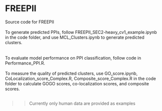 # FREEPII
Source code for FREEPII <br />
 <br />
To generate predicted PPIs, follow FREEPII_SEC2-heavy_cv1_example.ipynb in the code folder, and use MCL_Clusters.ipynb to generate predicted clusters. <br />
<br />
<br />
To evaluate model performance on PPI classification, follow code in Performance_PPI.R.
<br />
<br />
To measure the quality of predicted clusters, use GO_score.ipynb, CoLocalization_score_Complex.R, Composite_score_Complex.R in the code folder to calculate GOGO scores, co-localization scores, and composite scores. <br />
 <br />
>> Currently only human data are provided as examples
